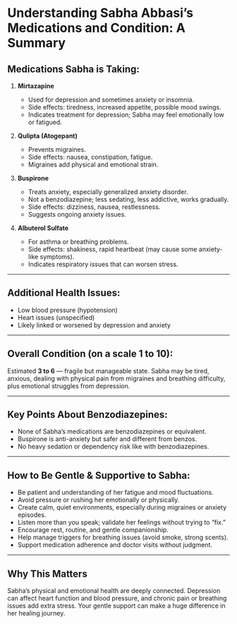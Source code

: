 # Understanding Sabha Abbasi’s Medications and Condition: A Summary

## Medications Sabha is Taking:

1. **Mirtazapine**

   - Used for depression and sometimes anxiety or insomnia.
   - Side effects: tiredness, increased appetite, possible mood swings.
   - Indicates treatment for depression; Sabha may feel emotionally low or fatigued.

2. **Qulipta (Atogepant)**

   - Prevents migraines.
   - Side effects: nausea, constipation, fatigue.
   - Migraines add physical and emotional strain.

3. **Buspirone**

   - Treats anxiety, especially generalized anxiety disorder.
   - Not a benzodiazepine; less sedating, less addictive, works gradually.
   - Side effects: dizziness, nausea, restlessness.
   - Suggests ongoing anxiety issues.

4. **Albuterol Sulfate**

   - For asthma or breathing problems.
   - Side effects: shakiness, rapid heartbeat (may cause some anxiety-like symptoms).
   - Indicates respiratory issues that can worsen stress.

---

## Additional Health Issues:

- Low blood pressure (hypotension)
- Heart issues (unspecified)
- Likely linked or worsened by depression and anxiety

---

## Overall Condition (on a scale 1 to 10):

Estimated **3 to 6** — fragile but manageable state. Sabha may be tired, anxious, dealing with physical pain from migraines and breathing difficulty, plus emotional struggles from depression.

---

## Key Points About Benzodiazepines:

- None of Sabha’s medications are benzodiazepines or equivalent.
- Buspirone is anti-anxiety but safer and different from benzos.
- No heavy sedation or dependency risk like with benzodiazepines.

---

## How to Be Gentle & Supportive to Sabha:

- Be patient and understanding of her fatigue and mood fluctuations.
- Avoid pressure or rushing her emotionally or physically.
- Create calm, quiet environments, especially during migraines or anxiety episodes.
- Listen more than you speak; validate her feelings without trying to “fix.”
- Encourage rest, routine, and gentle companionship.
- Help manage triggers for breathing issues (avoid smoke, strong scents).
- Support medication adherence and doctor visits without judgment.

---

## Why This Matters

Sabha’s physical and emotional health are deeply connected. Depression can affect heart function and blood pressure, and chronic pain or breathing issues add extra stress. Your gentle support can make a huge difference in her healing journey.
